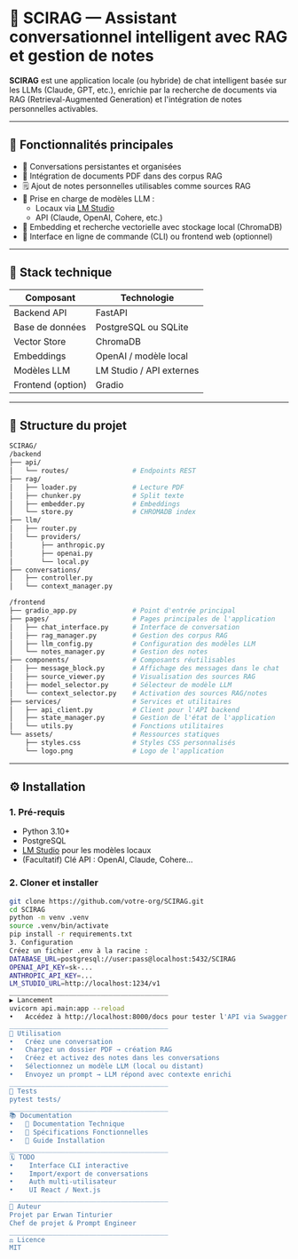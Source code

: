 # 🧠 SCIRAG — Assistant conversationnel intelligent avec RAG et gestion de notes

**SCIRAG** est une application locale (ou hybride) de chat intelligent basée sur les LLMs (Claude, GPT, etc.), enrichie par la recherche de documents via RAG (Retrieval-Augmented Generation) et l'intégration de notes personnelles activables.

---

## 🚀 Fonctionnalités principales

- 🔁 Conversations persistantes et organisées  
- 📂 Intégration de documents PDF dans des corpus RAG  
- 🗒️ Ajout de notes personnelles utilisables comme sources RAG  
- 🧠 Prise en charge de modèles LLM :
  - Locaux via [LM Studio](https://lmstudio.ai/)
  - API (Claude, OpenAI, Cohere, etc.)
- 🧬 Embedding et recherche vectorielle avec stockage local (ChromaDB)
- 🧪 Interface en ligne de commande (CLI) ou frontend web (optionnel)

---

## 🧱 Stack technique

| Composant         | Technologie               |
|-------------------|---------------------------|
| Backend API       | FastAPI                   |
| Base de données   | PostgreSQL ou SQLite      |
| Vector Store      | ChromaDB                  |
| Embeddings        | OpenAI / modèle local     |
| Modèles LLM       | LM Studio / API externes  |
| Frontend (option) | Gradio                    |

---

## 📁 Structure du projet

```bash
SCIRAG/
/backend
├── api/
│   └── routes/                # Endpoints REST
├── rag/
│   ├── loader.py              # Lecture PDF
│   ├── chunker.py             # Split texte
│   ├── embedder.py            # Embeddings
│   └── store.py               # CHROMADB index
├── llm/
│   ├── router.py
│   └── providers/
│       ├── anthropic.py
│       ├── openai.py
│       └── local.py
├── conversations/
│   ├── controller.py
│   └── context_manager.py

/frontend
├── gradio_app.py              # Point d'entrée principal
├── pages/                     # Pages principales de l'application
│   ├── chat_interface.py      # Interface de conversation
│   ├── rag_manager.py         # Gestion des corpus RAG
│   ├── llm_config.py          # Configuration des modèles LLM
│   └── notes_manager.py       # Gestion des notes
├── components/                # Composants réutilisables
│   ├── message_block.py       # Affichage des messages dans le chat
│   ├── source_viewer.py       # Visualisation des sources RAG
│   ├── model_selector.py      # Sélecteur de modèle LLM
│   └── context_selector.py    # Activation des sources RAG/notes
├── services/                  # Services et utilitaires
│   ├── api_client.py          # Client pour l'API backend
│   ├── state_manager.py       # Gestion de l'état de l'application
│   └── utils.py               # Fonctions utilitaires
└── assets/                    # Ressources statiques
    ├── styles.css             # Styles CSS personnalisés
    └── logo.png               # Logo de l'application
```

---

## ⚙️ Installation

### 1. Pré-requis

- Python 3.10+
- PostgreSQL
- [LM Studio](https://lmstudio.ai/) pour les modèles locaux
- (Facultatif) Clé API : OpenAI, Claude, Cohere…

### 2. Cloner et installer

```bash
git clone https://github.com/votre-org/SCIRAG.git
cd SCIRAG
python -m venv .venv
source .venv/bin/activate
pip install -r requirements.txt
3. Configuration
Créez un fichier .env à la racine :
DATABASE_URL=postgresql://user:pass@localhost:5432/SCIRAG
OPENAI_API_KEY=sk-...
ANTHROPIC_API_KEY=...
LM_STUDIO_URL=http://localhost:1234/v1
________________________________________
▶️ Lancement
uvicorn api.main:app --reload
•	Accédez à http://localhost:8000/docs pour tester l'API via Swagger.
________________________________________
🧠 Utilisation
•	Créez une conversation
•	Chargez un dossier PDF → création RAG
•	Créez et activez des notes dans les conversations
•	Sélectionnez un modèle LLM (local ou distant)
•	Envoyez un prompt → LLM répond avec contexte enrichi
________________________________________
🧪 Tests
pytest tests/
________________________________________
📚 Documentation
•	📄 Documentation Technique
•	📄 Spécifications Fonctionnelles
•	📄 Guide Installation
________________________________________
🗓️ TODO
•	 Interface CLI interactive
•	 Import/export de conversations
•	 Auth multi-utilisateur
•	 UI React / Next.js
________________________________________
👤 Auteur
Projet par Erwan Tinturier
Chef de projet & Prompt Engineer
________________________________________
⚖️ Licence
MIT
